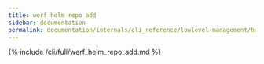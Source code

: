 ```yaml
---
title: werf helm repo add
sidebar: documentation
permalink: documentation/internals/cli_reference/lowlevel-management/helm/repo/add.html
---
```


{% include /cli/full/werf_helm_repo_add.md %}

